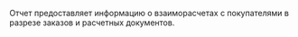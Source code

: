 ﻿Отчет предоставляет информацию о взаиморасчетах с покупателями в разрезе заказов и расчетных документов.
